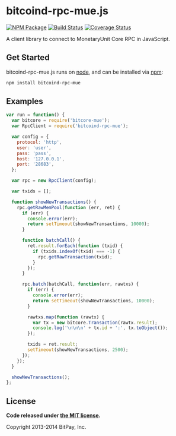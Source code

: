 bitcoind-rpc-mue.js
===============

[![NPM Package](https://img.shields.io/npm/v/bitcoind-rpc-mue.svg?style=flat-square)](https://www.npmjs.org/package/bitcoind-rpc-mue)
[![Build Status](https://img.shields.io/travis/muecoin/bitcoind-rpc-mue.svg?branch=master&style=flat-square)](https://travis-ci.org/muecoin/bitcoind-rpc-mue)
[![Coverage Status](https://img.shields.io/coveralls/muecoin/bitcoind-rpc-mue.svg?style=flat-square)](https://coveralls.io/r/muecoin/bitcoind-rpc-mue?branch=master)

A client library to connect to MonetaryUnit Core RPC in JavaScript.

## Get Started

bitcoind-rpc-mue.js runs on [node](http://nodejs.org/), and can be installed via [npm](https://npmjs.org/):

```bash
npm install bitcoind-rpc-mue
```

## Examples 

```javascript
var run = function() {
  var bitcore = require('bitcore-mue');
  var RpcClient = require('bitcoind-rpc-mue');

  var config = {
    protocol: 'http',
    user: 'user',
    pass: 'pass',
    host: '127.0.0.1',
    port: '28683',
  };

  var rpc = new RpcClient(config);

  var txids = [];

  function showNewTransactions() {
    rpc.getRawMemPool(function (err, ret) {
      if (err) {
        console.error(err);
        return setTimeout(showNewTransactions, 10000);
      }

      function batchCall() {
        ret.result.forEach(function (txid) {
          if (txids.indexOf(txid) === -1) {
            rpc.getRawTransaction(txid);
          }
        });
      }

      rpc.batch(batchCall, function(err, rawtxs) {
        if (err) {
          console.error(err);
          return setTimeout(showNewTransactions, 10000);
        }

        rawtxs.map(function (rawtx) {
          var tx = new bitcore.Transaction(rawtx.result);
          console.log('\n\n\n' + tx.id + ':', tx.toObject());
        });

        txids = ret.result;
        setTimeout(showNewTransactions, 2500);
      });
    });
  }

  showNewTransactions();
};
```

## License

**Code released under [the MIT license](https://github.com/bitpay/bitcore/blob/master/LICENSE).**

Copyright 2013-2014 BitPay, Inc.
